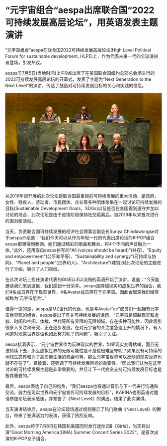 # “元宇宙组合“aespa出席联合国“2022可持续发展高层论坛”，用英语发表主题演讲


“元宇宙组合”aespa在联合国2022可持续发展高层论坛(High Level Political Forum for sustainable development, HLPE)上，作为代表未来一代的全球演讲者登场，引发热议。

aespa于7月5日(当地时间)上午9点出席了在美国联合国纽约总部总会场举行的2022可持续发展高层论坛的开幕式，发表了主题为“Next Generation to the Next Level”的演讲，传达了鼓励对可持续发展目标的关心和实践的信息。

![元宇宙组合](zhuhe.png)



从2016年起开展的此次论坛是联合国最重视的可持续发展的重大活动，是政府，女性、残疾人、劳动者、市民团体、企业等多种团体聚集在一起讨论可持续发展的目标(Sustainable Development Goals，SDGs)以及是否在各国得到遵守并加以讨论的场合，此次论坛是由于疫情阶段保持社交距离后，自2019年以来首次进行的面对面活动。

当天，负责联合国可持续发展的经济社会理事会副会长Suriya Chindawongse对于aespa介绍道：“我们今天可以从作为年轻一代的代表出席论坛的K-POP组合aespa那里得到教训。她们通过精彩的歌曲和舞台，将4个不同的声音融为一体。”此外，还用取自aespa拼写的“All (voices should be heard)”(共存)、“Equity and empowerment”(公平和平等)、“Sustainability and synergy”(可持续与协同)、“Planet and people”(世界和人)、“Architecture”(建筑)对此次论坛的主题进行了介绍，吸引了人们视线。

在此次论坛上担任演讲代表的GISELLE以流畅的英语开始了演讲，说道：“今天能邀请我们来到这里，我们感到十分荣幸。aespa是跨越现实和虚拟世界的组合，我们4名成员存在于现实世界，4名Avatar成员存在于元宇宙。因此合起来我们经常被称为‘元宇宙组合’。”

值得一提的是，aespa是MZ世代的代表，也是与Avatar“ae”成员们一起拥有元宇宙世界观的组合，aespa提出了有关可持续发展的话题，“元宇宙是超越现实和虚拟、时间和空间、体裁、世代等所有界限的无限领域，存在多种可能性，因此吸引很多人关注和研究，正在逐步发展。在对元宇宙的关注度急速上升的情况下，有人问道对现实世界是否也如此努力呢？的问题”，吸引了关注。

aespa接着表示，“元宇宙世界作为反映现实的世界，如果现实变得枯竭，而且无法持续下去，那么虚拟世界的无限可能性是不是也很难坚守呢？如果没有可持续的地球生态界和为了高质量生活的机会均等，那么元宇宙世界可以反映的现实世界也就不存在了”。紧接着，还强调了可持续发展目标的重要性，“因此我们认为在这里讨论的可持续发展主题是非常重要的，并且让下一代完全支持可持续发展目标也是极其重要的。”

最后，aespa表达了自己的抱负，“我们aespa也将通过音乐与下一代进行沟通和交流，努力在现实世界和元宇宙宣传可持续发展的目标"，KARINA也用英语对邀请参加论坛表示感谢，并预告了《Next Level》的演出，结束了此次演讲。

当天演讲结束后，aespa在论坛现场通过视频展示了热门歌曲《Next Level》的舞台，带来了充满活力的表演，获得了热烈反响。

此外，aespa将于7月8日在韩国和美国同时发行迷你2辑《Girls》，当天将出演“Good Morning America(GMA) Summer Concert Series 2022”，是首次出演的K-POP女子组合。
